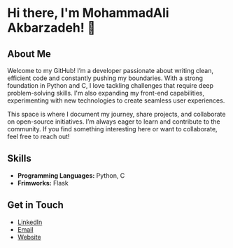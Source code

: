 # Hi there, I'm MohammadAli Akbarzadeh! 👋

## About Me
Welcome to my GitHub! I’m a developer passionate about writing clean, efficient code and constantly pushing my boundaries. With a strong foundation in Python and C, I love tackling challenges that require deep problem-solving skills. I'm also expanding my front-end capabilities, experimenting with new technologies to create seamless user experiences.

This space is where I document my journey, share projects, and collaborate on open-source initiatives. I’m always eager to learn and contribute to the community. If you find something interesting here or want to collaborate, feel free to reach out!

## Skills
- **Programming Languages:** Python, C
- **Frimworks:** Flask
## Get in Touch
- [LinkedIn](https://www.linkedin.com/in/mohammadali-akbarzadeh-49176a297/)
- [Email](mailto:developer.akbarzadeh@gmail.com)
- [Website](http://mohammadaliakbarzadeh.ir/)
